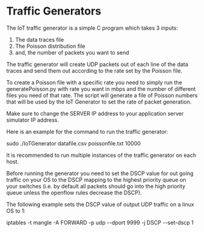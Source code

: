 # Traffic Generators
The IoT traffic generator is a simple C program which takes 3 inputs:
1. The data traces file
2. The Poisson distribution file 
3. and, the number of packets you want to send

The traffic generator will create UDP packets out of each line of the data traces and send them out according to the rate set by the Poisson file.

To create a Poisson file with a specific rate you need to simply run the generatePoisson.py with rate you want in mbps and the number of different files you need of that rate. The script will generate a file of Poisson numbers that will be used by the IoT Generator to set the rate of packet generation.

Make sure to change the SERVER IP address to your application server simulator IP address.

Here is an example for the command to run the traffic generator:

sudo  ./IoTGenerator datafile.csv poissonfile.txt 10000

It is recommended to run multiple instances of the traffic generator on each host.

Before running the generator you need to set the DSCP value for out going traffic on your OS to the DSCP mapping to the highest priority queue on your switches (i.e. by default all packets should go into the high priority queue unless the openflow rules decrease the DSCP).

The following example sets the DSCP value of output UDP traffic on a linux OS to 1:

iptables -t mangle -A FORWARD -p udp --dport 9999 -j DSCP --set-dscp 1


